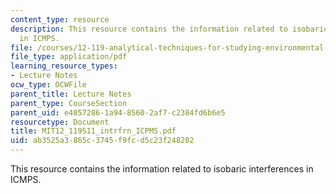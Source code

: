 ```yaml
---
content_type: resource
description: This resource contains the information related to isobaric interferences
  in ICMPS.
file: /courses/12-119-analytical-techniques-for-studying-environmental-and-geologic-samples-spring-2011/ab3525a3865c3745f9fcd5c23f248202_MIT12_119S11_intrfrn_ICPMS.pdf
file_type: application/pdf
learning_resource_types:
- Lecture Notes
ocw_type: OCWFile
parent_title: Lecture Notes
parent_type: CourseSection
parent_uid: e4057286-1a94-8560-2af7-c2384fd6b6e5
resourcetype: Document
title: MIT12_119S11_intrfrn_ICPMS.pdf
uid: ab3525a3-865c-3745-f9fc-d5c23f248202
---
```

This resource contains the information related to isobaric interferences in ICMPS.

